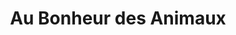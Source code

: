 ---
title: "Au Bonheur des Animaux"
url: /bar-le-duc/au-bonheur-des-animaux/
shop: toilettage des animaux
---